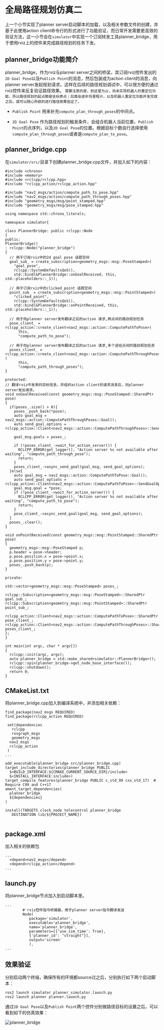 # 全局路径规划仿真二

上一个小节实现了planner server启动脚本的加载，以及相关参数文件的创建，并基于此使用action client命令行的形式进行了功能验证，而日常开发需要更高效的验证方法，这一小节会在`simulator`中实现一个订阅转发工具planner_bridge，用于使用rviz上的控件来完成路径规划的任务下发。

## planner_bridge功能简介

planner_bridge，作为rviz与planner server之间的桥梁，其订阅rviz控件发出的`2D Goal Pose`以及`Publish Point`的消息，然后包装成为action client的消息，向planner server发起规划请求。这样在后续的路径规划调试中，可以很方便的通过rviz控件来反复验证路径效果。 `需要注意的是，到这里为止，尚未实现机器人的重定位功能，所以路径规划的起点都是坐标原点；后面会逐步将里程计，以及机器人重定位功能开发完成之后，就可以随心所欲的进行路径效果验证了。`

- `Publish Point` 用来补充`compute_plan_through_poses`的中间点。

- `2D Goal Pose` 作为路径规划的触发条件，会组合机器人当前位置，`Publish Point`的点序列，以及`2D Goal Pose`的位置。根据目标个数自行选择使用`compute_plan_through_poses`或者是`compute_plan_to_pose`。

## planner_bridge.cpp

在`simulator/src/`目录下创建planner_bridge.cpp文件，并加入如下的内容：

```
#include <chrono>
#include <memory>
#include <rclcpp/rclcpp.hpp>
#include "rclcpp_action/rclcpp_action.hpp"

#include "nav2_msgs/action/compute_path_to_pose.hpp"
#include "nav2_msgs/action/compute_path_through_poses.hpp"
#include "geometry_msgs/msg/point_stamped.hpp"
#include "geometry_msgs/msg/pose_stamped.hpp"

using namespace std::chrono_literals;

namespace simulator{

class PlannerBridge: public rclcpp::Node
{
public:
PlannerBridge()
: rclcpp::Node("planner_bridge")
{
  // 用于订阅rviz中的2d goal pose 话题空间
  goal_sub_ = create_subscription<geometry_msgs::msg::PoseStamped>(
    "goal_pose",
    rclcpp::SystemDefaultsQoS(),
    std::bind(&PlannerBridge::onGoalReceived, this, std::placeholders::_1));

  // 用于订阅rviz中的clicked_point 话题空间
  point_sub_ = create_subscription<geometry_msgs::msg::PointStamped>(
    "clicked_point",
    rclcpp::SystemDefaultsQoS(),
    std::bind(&PlannerBridge::onPointReceived, this, std::placeholders::_1));

  // 用于向planner server发布翻译之后的action 请求,两点间的路劲规划任务
  pose_client_ = rclcpp_action::create_client<nav2_msgs::action::ComputePathToPose>(
      this,
      "compute_path_to_pose");

  // 用于向planner server发布翻译之后的action 请求,多个途经点间的路劲规划任务
  poses_client_ = rclcpp_action::create_client<nav2_msgs::action::ComputePathThroughPoses>(
      this,
      "compute_path_through_poses");
}

protected:
// 翻译rviz中发来的目标信息，并组织action client的请求消息后，对planner server发出请求。
void onGoalReceived(const geometry_msgs::msg::PoseStamped::SharedPtr pose)
{
  if(poses_.size() > 0){
    poses_.push_back(*pose);
    auto goal_msg = nav2_msgs::action::ComputePathThroughPoses::Goal();
    auto send_goal_options = rclcpp_action::Client<nav2_msgs::action::ComputePathThroughPoses>::SendGoalOptions();
    
    goal_msg.goals = poses_;

    if (!poses_client_->wait_for_action_server()) {
      RCLCPP_ERROR(get_logger(), "Action server %s not available after waiting", "compute_path_through_pose");
      return;
    }    
    poses_client_->async_send_goal(goal_msg, send_goal_options);
  }else{
    auto goal_msg = nav2_msgs::action::ComputePathToPose::Goal();
    auto send_goal_options = rclcpp_action::Client<nav2_msgs::action::ComputePathToPose>::SendGoalOptions();
    goal_msg.goal = *pose;
    if (!pose_client_->wait_for_action_server()) {
      RCLCPP_ERROR(get_logger(), "Action server %s not available after waiting", "compute_path_to_pose");
      return;
    }    
    pose_client_->async_send_goal(goal_msg, send_goal_options);
  }
  poses_.clear();
}

void onPointReceived(const geometry_msgs::msg::PointStamped::SharedPtr pose)
{
  geometry_msgs::msg::PoseStamped p;
  p.header = pose->header;
  p.pose.position.x = pose->point.x;
  p.pose.position.y = pose->point.y;
  poses_.push_back(p);
}

private:

std::vector<geometry_msgs::msg::PoseStamped> poses_;

rclcpp::Subscription<geometry_msgs::msg::PoseStamped>::SharedPtr goal_sub_;
rclcpp::Subscription<geometry_msgs::msg::PointStamped>::SharedPtr point_sub_;

rclcpp_action::Client<nav2_msgs::action::ComputePathToPose>::SharedPtr pose_client_;
rclcpp_action::Client<nav2_msgs::action::ComputePathThroughPoses>::SharedPtr poses_client_;
};
}

int main(int argc, char * argv[])
{
  rclcpp::init(argc, argv);
  auto planner_bridge = std::make_shared<simulator::PlannerBridge>();
  rclcpp::spin(planner_bridge->get_node_base_interface());
  rclcpp::shutdown();
  return 0;
}

```

## CMakeList.txt

将planner_bridge.cpp加入到编译系统中，并添加相关依赖：
```
find_package(nav2_msgs REQUIRED)
find_package(rclcpp_action REQUIRED)
 
 set(dependencies
   rclcpp
   rosgraph_msgs
   geometry_msgs
  nav2_msgs
  rclcpp_action
 )
...

add_executable(planner_bridge src/planner_bridge.cpp)
target_include_directories(planner_bridge PUBLIC
  $<BUILD_INTERFACE:${CMAKE_CURRENT_SOURCE_DIR}/include>
  $<INSTALL_INTERFACE:include>)
target_compile_features(planner_bridge PUBLIC c_std_99 cxx_std_17)  # Require C99 and C++17
ament_target_dependencies(
  planner_bridge
  ${dependencies}
)

install(TARGETS clock_node telecontrol planner_bridge
   DESTINATION lib/${PROJECT_NAME})


```

## package.xml
加入相关的依赖包

```
...
  <depend>nav2_msgs</depend>
  <depend>rclcpp_action</depend>
...

```

## launch.py
将planner_bridge节点加入到启动脚本里。

```
...        
        # rviz控件指令桥接器，用于planner server指令翻译发送
        Node(
           package='simulator',
           executable='planner_bridge',
           name='planner_bridge',
           parameters=[{'use_sim_time': True},
           {'planner_id': "straight"}],
           output='screen'
           ),           
...
```
## 效果验证

分别启动两个终端，确保所有的环境都source过之后，分别执行如下两个启动脚本：

```
ros2 launch simulator planner_simulator.launch.py
ros2 launch planner planner.launch.py
```

通过`2D Goal Pose`以及`Publish Point`两个控件分别做路径目标的设置之后，可以看到如下的仿真效果：

![planner_bridge](./../images/planner_bridge.gif)